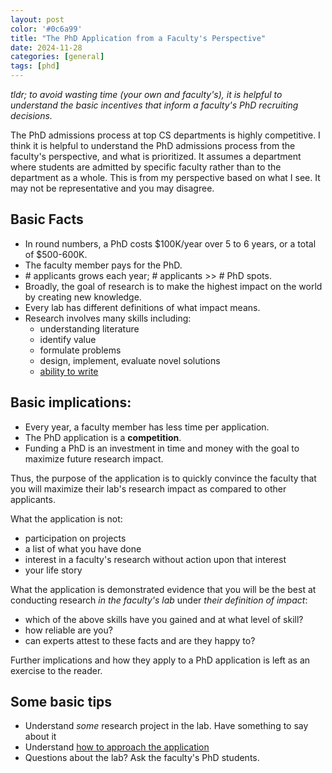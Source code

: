 ```yaml
---
layout: post
color: '#0c6a99'
title: "The PhD Application from a Faculty's Perspective"
date: 2024-11-28
categories: [general]
tags: [phd]
---
```



_tldr; to avoid wasting time (your own and faculty's), it is helpful to understand the basic incentives that inform a faculty's PhD recruiting decisions._

The PhD admissions process at top CS departments is highly competitive.
I think it is helpful to understand the PhD admissions process from the faculty's perspective,
and what is prioritized.   It assumes a department where students are admitted by specific faculty rather than to the department as a whole.
This is from my perspective based on what I see. It may not be representative and you may disagree.


<p id='social'> </p>
<script>makesocial('social', "{{page.title}} by @eugenewu.net {{ site.url}}{% post_url 2024-11-28-phdtips %} ")</script>


## Basic Facts

* In round numbers, a PhD costs $100K/year over 5 to 6 years, or a total of $500-600K.   
* The faculty member pays for the PhD.
* \# applicants grows each year; # applicants >> # PhD spots.
* Broadly, the goal of research is to make the highest impact on the world by creating new knowledge.
* Every lab has different definitions of what impact means.
* Research involves many skills including:
  * understanding literature
  * identify value
  * formulate problems
  * design, implement, evaluate novel solutions
  * [ability to write](https://www.youtube.com/watch?v=vtIzMaLkCaM)

## Basic implications:

* Every year, a faculty member has less time per application.
* The PhD application is a **competition**.
* Funding a PhD is an investment in time and money with the goal to maximize future research impact.

Thus, the purpose of the application is to quickly convince the faculty that you will maximize
their lab's research impact as compared to other applicants.

What the application is not:

* participation on projects
* a list of what you have done
* interest in a faculty's research without action upon that interest
* your life story

What the application is demonstrated evidence that you will be the best at conducting research _in the faculty's lab_ under _their definition of impact_:

* which of the above skills have you gained and at what level of skill?  
* how reliable are you?
* can experts attest to these facts and are they happy to?

Further implications and how they apply to a PhD application is left as an exercise to the reader.

## Some basic tips

* Understand _some_ research project in the lab.   Have something to say about it
* Understand [how to approach the application](https://www.youtube.com/playlist?list=PLe9dkYfBBHFkJUmqluDocwGuxaZ3y5Zkm)
* Questions about the lab?  Ask the faculty's PhD students.


